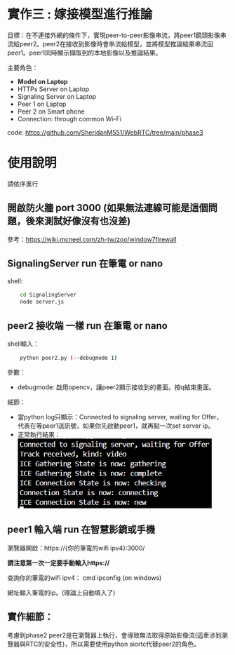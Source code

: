 # 實作三 : 嫁接模型進行推論
目標：在不連接外網的條件下，實現peer-to-peer影像串流，將peer1鏡頭影像串流給peer2。peer2在接收到影像時會串流給模型，並將模型推論結果串流回peer1。peer1同時顯示擷取到的本地影像以及推論結果。

主要角色：
* **Model on Laptop**
* HTTPs Server on Laptop
* Signaling Server on Laptop
* Peer 1 on Laptop
* Peer 2 on Smart phone
* Connection: through common Wi-Fi

code: https://github.com/SheridanM551/WebRTC/tree/main/phase3

# 使用說明
請依序進行
## 開啟防火牆 port 3000 (如果無法連線可能是這個問題，後來測試好像沒有也沒差)
參考：https://wiki.mcneel.com/zh-tw/zoo/window7firewall

## SignalingServer run 在筆電 or nano
shell:
```bash
    cd SignalingServer
    node server.js
```
## peer2 接收端 一樣 run 在筆電 or nano
shell輸入：
```bash
    python peer2.py (--debugmode 1)
```
參數：
* debugmode: 啟用opencv，讓peer2顯示接收到的畫面。按q結束畫面。

細節：
* 當python log只顯示：Connected to signaling server, waiting for Offer，代表在等peer1送訊號，如果你先啟動peer1，就再點一次set server ip。
* 正常執行結果：![alt text](image.png)

## peer1 輸入端 run 在智慧影鏡或手機
瀏覽器開啟：https://{你的筆電的wifi ipv4}:3000/

**請注意第一次一定要手動輸入https://**

查詢你的筆電的wifi ipv4： cmd ipconfig (on windows)

網址輸入筆電的ip。(理論上自動填入了)

## 實作細節：
考慮到phase2 peer2是在瀏覽器上執行，會導致無法取得原始影像流(這牽涉到瀏覽器與RTC的安全性)，所以需要使用python aiortc代替peer2的角色。